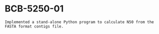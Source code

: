 # BCB-5250-01
```Implemented a stand-alone Python program to calculate N50 from the FASTA format contigs file.```
